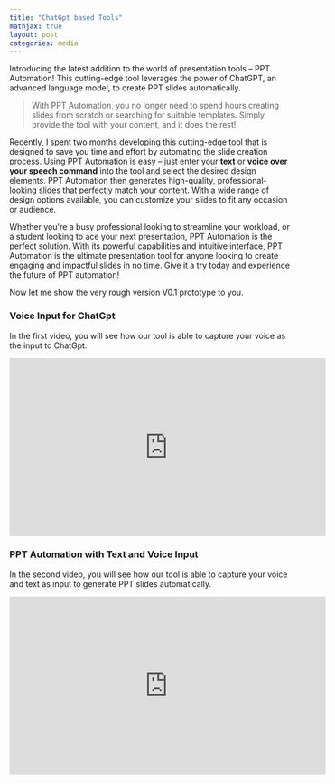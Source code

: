 ```yaml
---
title: "ChatGpt based Tools"
mathjax: true
layout: post
categories: media
---
```


Introducing the latest addition to the world of presentation tools – PPT Automation! 
This cutting-edge tool leverages the power of ChatGPT, an advanced language model, to create PPT slides automatically.
> With PPT Automation, you no longer need to spend hours creating slides from scratch or searching for suitable templates. 
> Simply provide the tool with your content, and it does the rest!


Recently, I spent two months developing this cutting-edge tool that is designed to save you time and effort by automating the slide creation process. Using PPT Automation is easy – just enter your **text** or **voice over your speech command** into the tool and select the desired design elements. 
PPT Automation then generates high-quality, professional-looking slides that perfectly match your content. 
With a wide range of design options available, you can customize your slides to fit any occasion or audience.

Whether you're a busy professional looking to streamline your workload, or a student looking to ace your next presentation, 
PPT Automation is the perfect solution. With its powerful capabilities and intuitive interface, 
PPT Automation is the ultimate presentation tool for anyone looking to create engaging and impactful slides in no time. 
Give it a try today and experience the future of PPT automation!

Now let me show the very rough version V0.1 prototype to you. 
### Voice Input for ChatGpt
In the first video, you will see how our tool is able to capture your voice as the input to ChatGpt.

<iframe width="560" height="315" src="https://www.youtube.com/embed/6u2cRKU7AGI" title="YouTube video player" frameborder="0" allow="accelerometer; autoplay; clipboard-write; encrypted-media; gyroscope; picture-in-picture; web-share" allowfullscreen></iframe>

### PPT Automation with Text and Voice Input
In the second video, you will see how our tool is able to capture your voice and text as input to generate PPT slides automatically.

<iframe width="560" height="315" src="https://www.youtube.com/embed/kQdk81EawQw" title="YouTube video player" frameborder="0" allow="accelerometer; autoplay; clipboard-write; encrypted-media; gyroscope; picture-in-picture; web-share" allowfullscreen></iframe>

